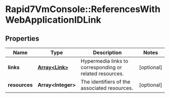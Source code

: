 # Rapid7VmConsole::ReferencesWithWebApplicationIDLink

## Properties
Name | Type | Description | Notes
------------ | ------------- | ------------- | -------------
**links** | [**Array&lt;Link&gt;**](Link.md) | Hypermedia links to corresponding or related resources. | [optional] 
**resources** | **Array&lt;Integer&gt;** | The identifiers of the associated resources. | [optional] 


